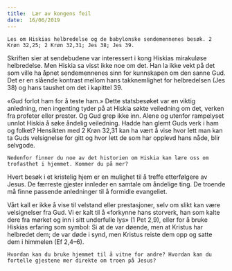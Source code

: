 ```yaml
---
title:  Lær av kongens feil
date:  16/06/2019
---
```


`Les om Hiskias helbredelse og de babylonske sendemennenes besøk. 2 Krøn 32,25; 2 Krøn 32,31; Jes 38; Jes 39.`

Skriften sier at sendebudene var interessert i kong Hiskias mirakuløse helbredelse. Men Hiskia sa visst ikke noe om det. Han la ikke vekt på det som ville ha åpnet sendemennenes sinn for kunnskapen om den sanne Gud. Det er en slående kontrast mellom hans takknemlighet for helbredelsen (Jes 38) og hans taushet om det i kapittel 39.

«Gud forlot ham for å teste ham.» Dette statsbesøket var en viktig anledning, men ingenting tyder på at Hiskia søkte veiledning om det, verken fra profeter eller prester. Og Gud grep ikke inn. Alene og utenfor rampelyset unnlot Hiskia å søke åndelig veiledning. Hadde han glemt Guds verk i ham og folket? Hensikten med 2 Krøn 32,31 kan ha vært å vise hvor lett man kan ta Guds velsignelse for gitt og hvor lett de som har opplevd hans nåde, blir selvgode.

`Nedenfor finner du noe av det historien om Hiskia kan lære oss om trofasthet i hjemmet. Kommer du på mer?`

Hvert besøk i et kristelig hjem er en mulighet til å treffe etterfølgere av Jesus. De færreste gjester innleder en samtale om åndelige ting. De troende må finne passende anledninger til å formidle evangeliet.

Vårt kall er ikke å vise til velstand eller prestasjoner, selv om slikt kan være velsignelser fra Gud. Vi er kalt til å «forkynne hans storverk, han som kalte dere fra mørket og inn i sitt underfulle lys» (1 Pet 2,9), eller for å bruke Hiskias erfaring som symbol: Si at de var døende, men at Kristus har helbredet dem; de var døde i synd, men Kristus reiste dem opp og satte dem i himmelen (Ef 2,4–6).

`Hvordan kan du bruke hjemmet til å vitne for andre? Hvordan kan du fortelle gjestene mer direkte om troen på Jesus?`